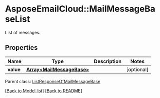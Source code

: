 # AsposeEmailCloud::MailMessageBaseList

List of messages.             

## Properties
Name | Type | Description | Notes
---- | ---- | ----------- | -----
**value** |[**Array&lt;MailMessageBase&gt;**](MailMessageBase.md) |  | [optional] 

Parent class: [ListResponseOfMailMessageBase](ListResponseOfMailMessageBase.md)


[[Back to Model list]](Models.md) [[Back to README]](README.md)
